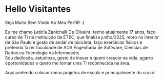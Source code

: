 # Hello Visitantes

Seja Muito Bem Vindo Ao Meu Perfil!! :)

Eu me chamo Leticia Zanichelli De Oliveira, tenho atualmente 17 anos, faço curso de TI na instituição da ETEC, que finaliza junho/2025,
moro no interior de São Paulo e gosto de andar de bicicleta, faço exercicios fisicos e pretendo fazer faculdade de ADS,Engenharia de Software,
Ciencias de Dados ou Tecnologia da Informação;   
Sou dedicada, estudiosa, gosto de inovar e quero crescer na vida, agarro oportunidades e quero me tornar uma TI reconhecida na área.

Aqui pretendo colocar meus projetos de escola e principalmente do curso!
